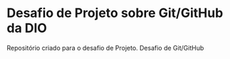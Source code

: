# Desafio de Projeto sobre Git/GitHub da DIO
Repositório criado para o desafio de Projeto.
Desafio de Git/GitHub
